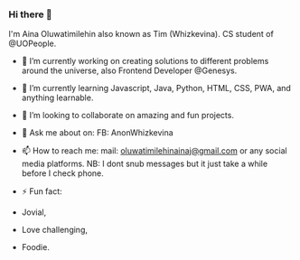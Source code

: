 ### Hi there 👋

I'm Aina Oluwatimilehin also known as Tim (Whizkevina). CS student of @UOPeople.
- 🔭 I’m currently working on creating solutions to different problems around the universe, also Frontend Developer @Genesys.
- 🌱 I’m currently learning Javascript, Java, Python, HTML, CSS, PWA, and anything learnable.
- 👯 I’m looking to collaborate on amazing and fun projects.
- 💬 Ask me about on: FB: AnonWhizkevina
- 📫 How to reach me: mail: oluwatimilehinainaj@gmail.com or any social media platforms. NB: I dont snub messages but it just take a while before I check phone.

- ⚡ Fun fact: 
- Jovial,
- Love challenging,
- Foodie.

<!--
**Whizkevina/whizkevina** is a ✨ _special_ ✨ repository because its `README.md` (this file) appears on your GitHub profile.

Here are some ideas to get you started:

- 🔭 I’m currently working on ...
- 🌱 I’m currently learning ...
- 👯 I’m looking to collaborate on ...
- 🤔 I’m looking for help with ...
- 💬 Ask me about ...
- 📫 How to reach me: ...
- 😄 Pronouns: ...
- ⚡ Fun fact: ...
-->
